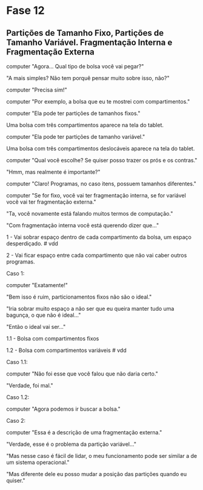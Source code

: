 # Fase 12

## Partições de Tamanho Fixo, Partições de Tamanho Variável. Fragmentação Interna e Fragmentação Externa

computer "Agora... Qual tipo de bolsa você vai pegar?"

"A mais simples? Não tem porquê pensar muito sobre isso, não?"

computer "Precisa sim!"

computer "Por exemplo, a bolsa que eu te mostrei com compartimentos."

computer "Ela pode ter partições de tamanhos fixos."

Uma bolsa com três compartimentos aparece na tela do tablet.

computer "Ela pode ter partições de tamanho variável."

Uma bolsa com três compartimentos deslocáveis aparece na tela do tablet.

computer "Qual você escolhe? Se quiser posso trazer os prós e os contras."

"Hmm, mas realmente é importante?"

computer "Claro! Programas, no caso itens, possuem tamanhos diferentes."

computer "Se for fixo, você vai ter fragmentação interna, se for variável você vai ter fragmentação externa."

"Ta, você novamente está falando muitos termos de computação."

"Com fragmentação interna você está querendo dizer que..."

1 - Vai sobrar espaço dentro de cada compartimento da bolsa, um espaço desperdiçado. # vdd

2 - Vai ficar espaço entre cada compartimento que não vai caber outros programas.

Caso 1:

computer "Exatamente!"

"Bem isso é ruim, particionamentos fixos não são o ideal."

"Iria sobrar muito espaço a não ser que eu queira manter tudo uma bagunça, o que não é ideal..."

"Então o ideal vai ser..."

1.1 - Bolsa com compartimentos fixos

1.2 - Bolsa com compartimentos variáveis # vdd

Caso 1.1:

computer "Não foi esse que você falou que não daria certo."

"Verdade, foi mal."

Caso 1.2:

computer "Agora podemos ir buscar a bolsa."

Caso 2:

computer "Essa é a descrição de uma fragmentação externa."

"Verdade, esse é o problema da partição variável..."

"Mas nesse caso é fácil de lidar, o meu funcionamento pode ser similar a de um sistema operacional."

"Mas diferente dele eu posso mudar a posição das partições quando eu quiser."
